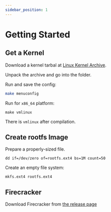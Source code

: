 ```yaml
---
sidebar_position: 1
---
```


# Getting Started

## Get a Kernel

Download a kernel tarbal at [Linux Kernel Archive](https://www.kernel.org/).

Unpack the archive and go into the folder.

Run and save the config:

```sh
make menuconfig
```

Run for `x86_64` platform:

```shell
make vmlinux
```

There is `vmlinux` after compilation.

## Create rootfs Image

Prepare a properly-sized file.

```shell
dd if=/dev/zero of=rootfs.ext4 bs=1M count=50
````

Create an empty file system:

```shell
mkfs.ext4 rootfs.ext4
```

## Firecracker

Download Firecracker from [the release page](https://github.com/firecracker-microvm/firecracker/releases)
